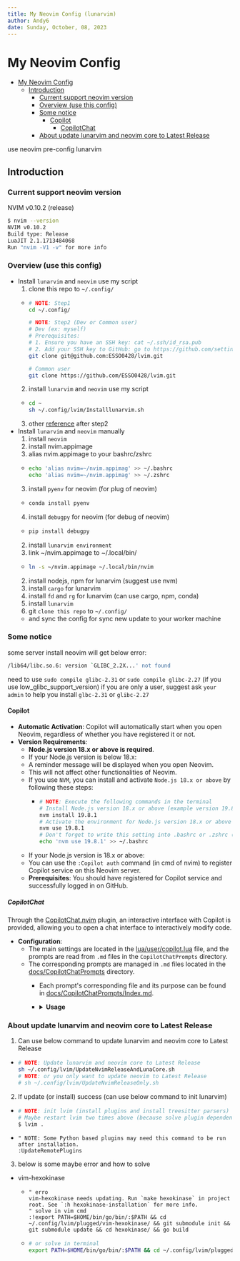```yaml
---
title: My Neovim Config (lunarvim)
author: Andy6
date: Sunday, October, 08, 2023
---
```


# My Neovim Config

<!--toc:start-->
- [My Neovim Config](#my-neovim-config)
  - [Introduction](#introduction)
    - [Current support neovim version](#current-support-neovim-version)
    - [Overview (use this config)](#overview-use-this-config)
    - [Some notice](#some-notice)
      - [Copilot](#copilot)
        - [CopilotChat](#copilotchat)
    - [About update lunarvim and neovim core to Latest Release](#about-update-lunarvim-and-neovim-core-to-latest-release)
<!--toc:end-->

use neovim pre-config lunarvim

## Introduction

### Current support neovim version

NVIM v0.10.2 (release)

```bash
$ nvim --version
NVIM v0.10.2
Build type: Release
LuaJIT 2.1.1713484068
Run "nvim -V1 -v" for more info
```

### Overview (use this config)

- Install `lunarvim` and `neovim` use my script
  1. clone this repo to `~/.config/`
    - ```bash
      # NOTE: Step1
      cd ~/.config/

      # NOTE: Step2 (Dev or Common user)
      # Dev (ex: myself)
      # Prerequisites:
      # 1. Ensure you have an SSH key: cat ~/.ssh/id_rsa.pub
      # 2. Add your SSH key to GitHub: go to https://github.com/settings/keys and add the key
      git clone git@github.com:ESSO0428/lvim.git
      
      # Common user
      git clone https://github.com/ESSO0428/lvim.git
      ```
  2. install `lunarvim` and `neovim` use my script
    - ```bash
      cd ~
      sh ~/.config/lvim/Installlunarvim.sh
      ```
  3. other [reference](#about-update-lunarvim-and-neovim-core-to-latest-release) after step2
- Install `lunarvim` and `neovim` manually
  1. install `neovim`
    1. install nvim.appimage
    2. alias nvim.appimage to your bashrc/zshrc
    - ```bash
      echo 'alias nvim=~/nvim.appimag' >> ~/.bashrc
      echo 'alias nvim=~/nvim.appimag' >> ~/.zshrc
      ```
    3. install `pyenv` for neovim (for plug of neovim)
    - ```bash
      conda install pyenv
      ```
    4. install `debugpy` for neovim (for debug of neovim)
    - ```bash
      pip install debugpy
      ```
  2. install `lunarvim environment`
    1. link ~/nvim.appimage to ~/.local/bin/
    - ```bash
      ln -s ~/nvim.appimage ~/.local/bin/nvim
      ```
    2. install nodejs, npm for lunarvim (suggest use nvm)
    3. install `cargo` for lunarvim
    4. install `fd` and `rg` for lunarvim (can use cargo, npm, conda)
  4. install `lunarvim`
  5. git `clone this repo` to `~/.config/`
    - and sync the config for sync new update to your worker machine

### Some notice

some server install neovim will get below error:
```bash
/lib64/libc.so.6: version `GLIBC_2.2X...' not found
```

need to use `sudo compile glibc-2.31`  or `sudo compile glibc-2.27` (if you use low_glibc_support_version)
if you are only a user, suggest ask `your admin` to help you install `glbc-2.31` or `glibc-2.27`

#### Copilot

- **Automatic Activation**: Copilot will automatically start when you open Neovim, regardless of whether you have registered it or not.
- **Version Requirements**:
  - **Node.js version 18.x or above is required**.
  - If your Node.js version is below 18.x:
  - A reminder message will be displayed when you open Neovim.
  - This will not affect other functionalities of Neovim.
  - If you use `NVM`, you can install and activate `Node.js 18.x or above` by following these steps:
    - ```bash
      # NOTE: Execute the following commands in the terminal
      # Install Node.js version 18.x or above (example version 19.8.1)
      nvm install 19.8.1
      # Activate the environment for Node.js version 18.x or above
      nvm use 19.8.1
      # Don't forget to write this setting into .bashrc or .zshrc (for activating Node.js 18.x or above on next login)
      echo 'nvm use 19.8.1' >> ~/.bashrc
      ```
  - If your Node.js version is 18.x or above:
  - You can use the `:Copilot auth` command (in cmd of nvim) to register Copilot service on this Neovim server.
  - **Prerequisites**: You should have registered for Copilot service and successfully logged in on GitHub.

##### CopilotChat

Through the [CopilotChat.nvim](https://github.com/CopilotC-Nvim/CopilotChat.nvim) plugin, an interactive interface with Copilot is provided, allowing you to open a chat interface to interactively modify code.
- **Configuration**:
  - The main settings are located in the [lua/user/copilot.lua](./lua/user/copilot.lua) file, and the prompts are read from `.md` files in the `CopilotChatPrompts` directory.
  - The corresponding prompts are managed in `.md` files located in the [docs/CopilotChatPrompts](./docs/CopilotChatPrompts) directory.
    - Each prompt's corresponding file and its purpose can be found in [docs/CopilotChatPrompts/Index.md](./docs/CopilotChatPrompts/Index.md).
    - <details>
        <summary><b>Usage</b></summary>

        - Open the chat interface (use the following commands or set the commands in the keymap to activate)
          - `:CopilotChatOpen`
        - Open the **CopilotChat sub-command list** (activate in the same way as above)
          - `:lua CopilotChatPromptAction()`
        - **CopilotChat sub-command list**
          - Core commands:
            - `Explain`: Explain the selected code.
            - `Review`: Review the selected code.
            - `Fix`: Fix issues in the selected code.
            - `Optimize`: Optimize the selected code for better performance and readability.
            - `Docs`: Generate documentation comments for the selected code.
            - `Tests`: Generate tests for the selected code.
            - `FixDiagnostic`: Assist in fixing diagnostic issues in the file.
            - `Commit`: Generate a commit message for the changes, following the commitizen convention.
            - `CommitStaged`: Generate a commit message for the staged changes, following the commitizen convention.
          - Custom commands (For example):
            - `Ask`: Ask a question.
            - `ReviewClear`: Clear code review marks.
            - `OneLineComment`: Generate a one-line comment for the selected code.
            - `OneParagraphComment`: Generate a paragraph comment for the selected code.
          - As mentioned earlier:
            - The core commands are managed through `.md` files, based on the official templates with some adjustments.
            - Custom commands are also managed through `.md` files.
      </details> 


### About update lunarvim and neovim core to Latest Release

1. Can use below command to update lunarvim and neovim core to Latest Release
  - ```bash
    # NOTE: Update lunarvim and neovim core to Latest Release
    sh ~/.config/lvim/UpdateNvimReleaseAndLunaCore.sh
    # NOTE: or you only want to update neovim to Latest Release
    # sh ~/.config/lvim/UpdateNvimReleaseOnly.sh
    ```
2. If update (or install) success (can use below command to init lunarvim)
  - ```bash
    # NOTE: init lvim (install plugins and install treesitter parsers)
    # Maybe restart lvim two times above (because solve plugin dependency)
    $ lvim .
    ```
  - ```vim
    " NOTE: Some Python based plugins may need this command to be run after installation.
    :UpdateRemotePlugins
    ```
3. below is some maybe error and how to solve
  - vim-hexokinase
    - ```vim
      " erro
      vim-hexokinase needs updating. Run `make hexokinase` in project root. See `:h hexokinase-installation` for more info.
      " solve in vim cmd
      :!export PATH=$HOME/bin/go/bin/:$PATH && cd ~/.config/lvim/plugged/vim-hexokinase/ && git submodule init && git submodule update && cd hexokinase/ && go build
      ```
    - ```bash
      # or solve in terminal
      export PATH=$HOME/bin/go/bin/:$PATH && cd ~/.config/lvim/plugged/vim-hexokinase/ && git submodule init && git submodule update && cd hexokinase/ && go build && cd ~
      ```

